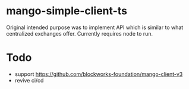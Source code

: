 # mango-simple-client-ts
Original intended purpose was to implement API which is similar to what centralized exchanges offer. Currently requires node to run.

# Todo
* support https://github.com/blockworks-foundation/mango-client-v3
* revive ci/cd
